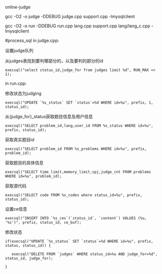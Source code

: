 online-judge

gcc -O2 -o judge -DDEBUG judge.cpp support.cpp -lmysqlclient

gcc -O2 -o run -DDEBUG run.cpp lang.cpp support.cpp lang/lang_c.cpp -lmysqlclient

#process_sql in judge.cpp:

设置judge队列

从judges表找到要判哪部分的，以及要判的部分的id
```
execsql("select status_id,judge_for from judges limit %d", RUN_MAX << 1);
```
in run.cpp:

修改状态为judging
```
execsql("UPDATE `%s_status` SET `status`=%d WHERE id=%u", prefix, 1, status_id);
```
从{judge_for}_status获取题目信息及用户信息
```
execsql("SELECT problem_id,lang,user_id FROM %s_status WHERE id=%u", prefix, status_id);
```
获取真实题目id
```
execsql("SELECT problem_id FROM %s_problems WHERE id=%u", prefix, problem_id);
```
获取题目的具体信息
```
execsql("SELECT time_limit,memory_limit,spj,judge_cnt FROM problems WHERE id=%u", problem_id);
```
获取源代码
```
execsql("SELECT code FROM %s_codes where status_id=%u", prefix, status_id);
```
设置ce信息
```
execsql("INSERT INTO `%s_ces`(`status_id`, `content`) VALUES (%u, '%s')", prefix, status_id, ce_buf);
```
修改状态
```
if(execsql("UPDATE `%s_status` SET `status`=%d WHERE id=%u", prefix, status, status_id)) {
 
   execsql("DELETE FROM `judges` WHERE status_id=%u AND judge_for=%d", status_id, judge_for);

}
```
